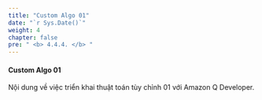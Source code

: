 ```yaml
---
title: "Custom Algo 01"
date: "`r Sys.Date()`"
weight: 4
chapter: false
pre: " <b> 4.4.4. </b> "
---
```


#### Custom Algo 01

Nội dung về việc triển khai thuật toán tùy chỉnh 01 với Amazon Q Developer.
